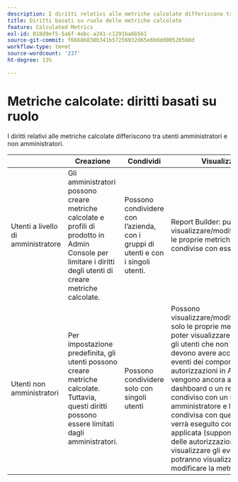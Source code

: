 ```yaml
---
description: I diritti relativi alle metriche calcolate differiscono tra utenti amministratori e non amministratori.
title: Diritti basati su ruolo delle metriche calcolate
feature: Calculated Metrics
exl-id: 018d9ef5-5a6f-4ebc-a241-c1291ba6b561
source-git-commit: f66686838b341b57256932d65e6b0dd005205b0d
workflow-type: tm+mt
source-wordcount: '237'
ht-degree: 13%

---
```


# Metriche calcolate: diritti basati su ruolo

I diritti relativi alle metriche calcolate differiscono tra utenti amministratori e non amministratori.

|  | Creazione | Condividi | Visualizza/Gestisci | Approvazione | Applica |
|--- |--- |--- |--- |--- |--- |
| Utenti a livello di amministratore | Gli amministratori possono creare metriche calcolate e profili di prodotto in Admin Console per limitare i diritti degli utenti di creare metriche calcolate. | Possono condividere con l’azienda, con i gruppi di utenti e con i singoli utenti. | Report Builder: può visualizzare/modificare/eliminare/ecc. le proprie metriche calcolate e quelle condivise con essa. | Può approvare le metriche calcolate come canoniche. | Può applicare qualsiasi metrica calcolata in tutta l’organizzazione. |
| Utenti non amministratori | Per impostazione predefinita, gli utenti possono creare metriche calcolate. Tuttavia, questi diritti possono essere limitati dagli amministratori. | Possono condividere solo con singoli utenti | Possono visualizzare/modificare/eliminare/ecc. solo le proprie metriche calcolate. Per poter visualizzare metriche condivise, gli utenti che non sono amministratori devono avere accesso a tutti gli eventi dei componenti (le autorizzazioni in Admin Console vengono ancora applicate).  Se un dashboard o un report pianificato è condiviso con un utente non amministratore e la metrica non è condivisa con quest’ultimo, il report verrà eseguito con la metrica applicata (supponendo che disponga delle autorizzazioni necessarie per visualizzare gli eventi). Tuttavia, non potranno visualizzare la definizione o modificare la metrica. | Può utilizzare solo metriche calcolate approvate; non può contrassegnare come approvate. | Possono applicare le proprie metriche calcolate e i segmenti condivisi con loro. |
